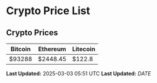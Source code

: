 # Crypto Price List

## Crypto Prices
| Bitcoin | Ethereum | Litecoin |
| ------- | -------- | -------- |
| $93288 | $2448.45 | $122.8 |
**Last Updated:** 2025-03-03 05:51 UTC
**Last Updated:** $DATE$
